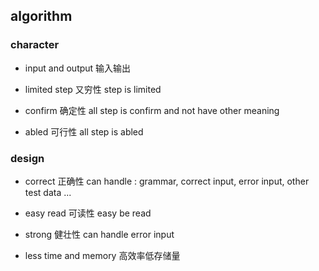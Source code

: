 ##  algorithm

###   character
* input and output 输入输出

* limited step 又穷性
step is limited

* confirm 确定性
all step is confirm and not have other meaning

* abled 可行性
all step is abled



###   design
* correct 正确性
can handle : grammar, correct input, error input, other test data ...

* easy read 可读性
easy be read

* strong 健壮性
can handle error input

* less time and memory 高效率低存储量
